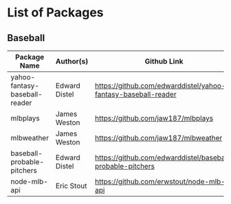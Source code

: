 # List of Packages 

## Baseball

| Package Name  	| Author(s)   	| Github Link                             	|
|---------------	|-------------	|-----------------------------------------	|
| yahoo-fantasy-baseball-reader  | Edward Distel| https://github.com/edwarddistel/yahoo-fantasy-baseball-reader	|
| mlbplays    | James Weston   | https://github.com/jaw187/mlbplays |
| mlbweather              	|   James Weston          	| https://github.com/jaw187/mlbweather  |
| baseball-probable-pitchers| Edward Distel| https://github.com/edwarddistel/baseball-probable-pitchers | 
| node-mlb-api | Eric Stout |https://github.com/erwstout/node-mlb-api| 